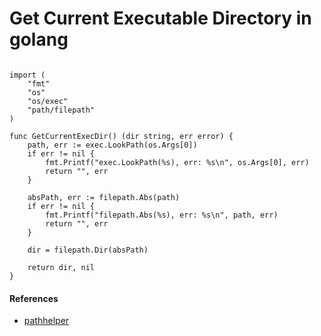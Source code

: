 # Get Current Executable Directory in golang

<pre><code>
import (
    "fmt"
    "os"
    "os/exec"
    "path/filepath"
)

func GetCurrentExecDir() (dir string, err error) {
    path, err := exec.LookPath(os.Args[0])
    if err != nil {
        fmt.Printf("exec.LookPath(%s), err: %s\n", os.Args[0], err)
        return "", err
    }

    absPath, err := filepath.Abs(path)
    if err != nil {
        fmt.Printf("filepath.Abs(%s), err: %s\n", path, err)
        return "", err
    }

    dir = filepath.Dir(absPath)

    return dir, nil
}
</code></pre>

#### References
* [pathhelper](https://github.com/northbright/pathhelper)
